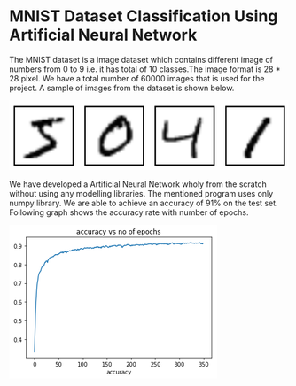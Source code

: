 # MNIST Dataset Classification Using Artificial Neural Network

The MNIST dataset is a image dataset which contains different image of numbers from 0 to 9 i.e. it has total of 10 classes.The image format is 28 * 28 pixel.  We have a total number of 60000 images that is used for the project. A sample of images from the dataset is shown below.

![alt_text](https://github.com/TDeepanshPandey/MNIST_Dataset_ANN/blob/master/MNIST.png)

We have developed a Artificial Neural Network wholy from the scratch without using any modelling libraries. The mentioned program uses only numpy library. We are able to achieve an accuracy of 91% on the test set. Following graph shows the accuracy rate with number of epochs.

![alt_text](https://github.com/TDeepanshPandey/MNIST_Dataset_ANN/blob/master/output.png)
